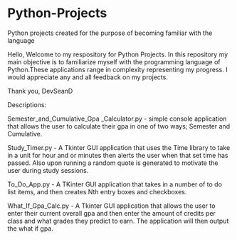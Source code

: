 # Python-Projects
Python projects created for the purpose of becoming familiar with the language

  Hello, Welcome to my respository for Python Projects. In this repository my main objective is to familiarize myself with the programming language of Python.These applications range in complexity representing my progress.
I would appreciate any and all feedback on my projects.


Thank you, 
  DevSeanD
  
  Descriptions:
 
 Semester_and_Cumulative_Gpa _Calculator.py -  simple console application that allows the user to calculate their gpa in one of two ways; Semester and Cumulative. 
 
 Study_Timer.py - A Tkinter GUI application that uses the Time library to take in a unit for hour and or minutes then alerts the user when that set time has passed. Also upon running a random quote is generated to motivate the user during study sessions. 
 
 To_Do_App.py - A TKinter GUI application that takes in a number of to do list items, and then creates Nth entry boxes and checkboxes. 
 
 What_If_Gpa_Calc.py - A Tkinter GUI application that allows the user to enter their current overall gpa and then enter the amount of credits per class and what grades they predict to earn. The application will then output the what if gpa. 

